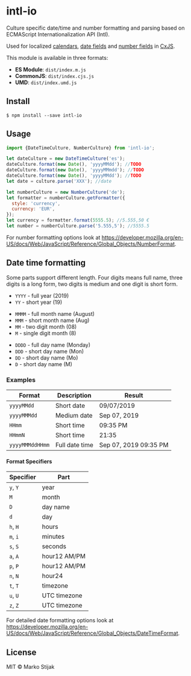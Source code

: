 # intl-io

Culture specific date/time and number formatting and parsing based on ECMAScript Internationalization API (Intl).

Used for localized [calendars](https://docs.cxjs.io/widgets/calendars), [date fields](https://docs.cxjs.io/widgets/date-fields) and [number fields](https://docs.cxjs.io/widgets/number-fields) in [CxJS](https://cxjs.io/).

This module is available in three formats:

- **ES Module**: `dist/index.m.js`
- **CommonJS**: `dist/index.cjs.js`
- **UMD**: `dist/index.umd.js`

## Install

```
$ npm install --save intl-io
```

## Usage

```js
import {DateTimeCulture, NumberCulture} from 'intl-io';

let dateCulture = new DateTimeCulture('es');
dateCulture.format(new Date(), 'yyyyMMdd'); //TODO
dateCulture.format(new Date(), 'yyyyMMmdd'); //TODO
dateCulture.format(new Date(), 'yyyyMMdd'); //TODO
let date = culture.parse('XXX'); //date

let numberCulture = new NumberCulture('de');
let formatter = numberCulture.getFormatter({
  style: 'currency',
  currency: 'EUR',
});
let currency = formatter.format(5555.5); //5.555,50 €
let number = numberCulture.parse('5.555,5'); //5555.5
```

For number formatting options look at https://developer.mozilla.org/en-US/docs/Web/JavaScript/Reference/Global_Objects/NumberFormat.

## Date time formatting

Some parts support different length. Four digits means full name, three digits is a long form, two digits is medium and one digit is short form.

- `YYYY` - full year (2019)
- `YY` - short year (19)

* `MMMM` - full month name (August)
* `MMM` - short month name (Aug)
* `MM` - two digit month (08)
* `M` - single digit month (8)

- `DDDD` - full day name (Monday)
- `DDD` - short day name (Mon)
- `DD` - short day name (Mo)
- `D` - short day name (M)

### Examples

| Format          | Description    | Result                |
| --------------- | -------------- | --------------------- |
| `yyyyMMdd`      | Short date     | 09/07/2019            |
| `yyyyMMMdd`     | Medium date    | Sep 07, 2019          |
| `HHmm`          | Short time     | 09:35 PM              |
| `HHmmN`         | Short time     | 21:35                 |
| `yyyyMMMddHHmm` | Full date time | Sep 07, 2019 09:35 PM |

#### Format Specifiers

| Specifier | Part         |
| --------- | ------------ |
| `y`, `Y`  | year         |
| `M`       | month        |
| `D`       | day name     |
| `d`       | day          |
| `h`, `H`  | hours        |
| `m`, `i`  | minutes      |
| `s`, `S`  | seconds      |
| `a`, `A`  | hour12 AM/PM |
| `p`, `P`  | hour12 AM/PM |
| `n`, `N`  | hour24       |
| `t`, `T`  | timezone     |
| `u`, `U`  | UTC timezone |
| `z`, `Z`  | UTC timezone |

For detailed date formatting options look at https://developer.mozilla.org/en-US/docs/Web/JavaScript/Reference/Global_Objects/DateTimeFormat.

## License

MIT © Marko Stijak
